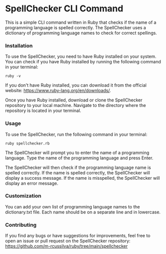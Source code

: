 # SpellChecker CLI Command

This is a simple CLI command written in Ruby that checks if the name of a programming language
is spelled correctly. The SpellChecker uses a dictionary of programming language names to check for
correct spellings.

### Installation

To use the SpellChecker, you need to have Ruby installed on your system. You can check
if you have Ruby installed by running the following command in your terminal:

```
ruby -v
```

If you don't have Ruby installed, you can download it from the official website:
https://www.ruby-lang.org/en/downloads/.

Once you have Ruby installed, download or clone the SpellChecker repository to your local machine.
Navigate to the directory where the repository is located in your terminal.

### Usage

To use the SpellChecker, run the following command in your terminal:

```
ruby spellchecker.rb
```

The SpellChecker will prompt you to enter the name of a programming language.
Type the name of the programming language and press Enter.

The SpellChecker will then check if the programming language name is spelled correctly.
If the name is spelled correctly, the SpellChecker will display a success message.
If the name is misspelled, the SpellChecker will display an error message.

### Customization

You can add your own list of programming language names to the dictionary.txt file.
Each name should be on a separate line and in lowercase.

### Contributing

If you find any bugs or have suggestions for improvements, feel free to open an issue
or pull request on the SpellChecker repository:
https://github.com/m-rcussilva/ruby/tree/main/spellchecker
